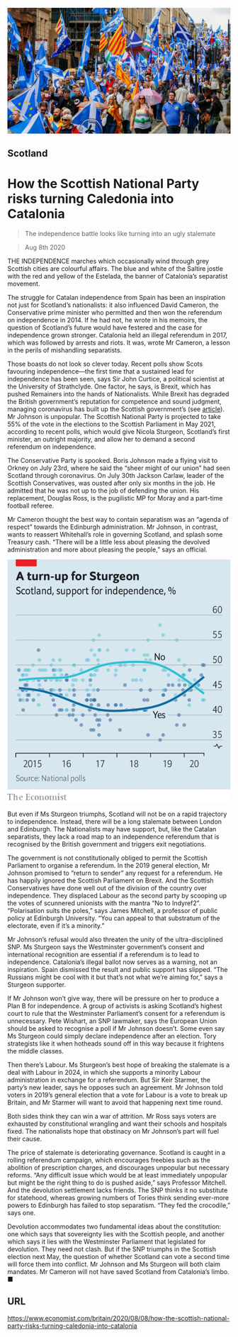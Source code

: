 ![](./images/20200808_BRP505.jpg)

## Scotland

# How the Scottish National Party risks turning Caledonia into Catalonia

> The independence battle looks like turning into an ugly stalemate

> Aug 8th 2020

THE INDEPENDENCE marches which occasionally wind through grey Scottish cities are colourful affairs. The blue and white of the Saltire jostle with the red and yellow of the Estelada, the banner of Catalonia’s separatist movement.

The struggle for Catalan independence from Spain has been an inspiration not just for Scotland’s nationalists: it also influenced David Cameron, the Conservative prime minister who permitted and then won the referendum on independence in 2014. If he had not, he wrote in his memoirs, the question of Scotland’s future would have festered and the case for independence grown stronger. Catalonia held an illegal referendum in 2017, which was followed by arrests and riots. It was, wrote Mr Cameron, a lesson in the perils of mishandling separatists.

Those boasts do not look so clever today. Recent polls show Scots favouring independence—the first time that a sustained lead for independence has been seen, says Sir John Curtice, a political scientist at the University of Strathclyde. One factor, he says, is Brexit, which has pushed Remainers into the hands of Nationalists. While Brexit has degraded the British government’s reputation for competence and sound judgment, managing coronavirus has built up the Scottish government’s (see [article](https://www.economist.com//britain/2020/08/08/how-coronavirus-strengthened-scottish-independence)). Mr Johnson is unpopular. The Scottish National Party is projected to take 55% of the vote in the elections to the Scottish Parliament in May 2021, according to recent polls, which would give Nicola Sturgeon, Scotland’s first minister, an outright majority, and allow her to demand a second referendum on independence.

The Conservative Party is spooked. Boris Johnson made a flying visit to Orkney on July 23rd, where he said the “sheer might of our union” had seen Scotland through coronavirus. On July 30th Jackson Carlaw, leader of the Scottish Conservatives, was ousted after only six months in the job. He admitted that he was not up to the job of defending the union. His replacement, Douglas Ross, is the pugilistic MP for Moray and a part-time football referee.

Mr Cameron thought the best way to contain separatism was an “agenda of respect” towards the Edinburgh administration. Mr Johnson, in contrast, wants to reassert Whitehall’s role in governing Scotland, and splash some Treasury cash. “There will be a little less about pleasing the devolved administration and more about pleasing the people,” says an official.



![](./images/20200808_BRC079.png)

But even if Ms Sturgeon triumphs, Scotland will not be on a rapid trajectory to independence. Instead, there will be a long stalemate between London and Edinburgh. The Nationalists may have support, but, like the Catalan separatists, they lack a road map to an independence referendum that is recognised by the British government and triggers exit negotiations.

The government is not constitutionally obliged to permit the Scottish Parliament to organise a referendum. In the 2019 general election, Mr Johnson promised to “return to sender” any request for a referendum. He has happily ignored the Scottish Parliament on Brexit. And the Scottish Conservatives have done well out of the division of the country over independence. They displaced Labour as the second party by scooping up the votes of scunnered unionists with the mantra “No to Indyref2”. “Polarisation suits the poles,” says James Mitchell, a professor of public policy at Edinburgh University. “You can appeal to that substratum of the electorate, even if it’s a minority.”

Mr Johnson’s refusal would also threaten the unity of the ultra-disciplined SNP. Ms Sturgeon says the Westminster government’s consent and international recognition are essential if a referendum is to lead to independence. Catalonia’s illegal ballot now serves as a warning, not an inspiration. Spain dismissed the result and public support has slipped. “The Russians might be cool with it but that’s not what we’re aiming for,” says a Sturgeon supporter.

If Mr Johnson won’t give way, there will be pressure on her to produce a Plan B for independence. A group of activists is asking Scotland’s highest court to rule that the Westminster Parliament’s consent for a referendum is unnecessary. Pete Wishart, an SNP lawmaker, says the European Union should be asked to recognise a poll if Mr Johnson doesn’t. Some even say Ms Sturgeon could simply declare independence after an election. Tory strategists like it when hotheads sound off in this way because it frightens the middle classes.

Then there’s Labour. Ms Sturgeon’s best hope of breaking the stalemate is a deal with Labour in 2024, in which she supports a minority Labour administration in exchange for a referendum. But Sir Keir Starmer, the party’s new leader, says he opposes such an agreement. Mr Johnson told voters in 2019’s general election that a vote for Labour is a vote to break up Britain, and Mr Starmer will want to avoid that happening next time round.

Both sides think they can win a war of attrition. Mr Ross says voters are exhausted by constitutional wrangling and want their schools and hospitals fixed. The nationalists hope that obstinacy on Mr Johnson’s part will fuel their cause.

The price of stalemate is deteriorating governance. Scotland is caught in a rolling referendum campaign, which encourages freebies such as the abolition of prescription charges, and discourages unpopular but necessary reforms. “Any difficult issue which would be at least immediately unpopular but might be the right thing to do is pushed aside,” says Professor Mitchell. And the devolution settlement lacks friends. The SNP thinks it no substitute for statehood, whereas growing numbers of Tories think sending ever-more powers to Edinburgh has failed to stop separatism. “They fed the crocodile,” says one.

Devolution accommodates two fundamental ideas about the constitution: one which says that sovereignty lies with the Scottish people, and another which says it lies with the Westminster Parliament that legislated for devolution. They need not clash. But if the SNP triumphs in the Scottish election next May, the question of whether Scotland can vote a second time will force them into conflict. Mr Johnson and Ms Sturgeon will both claim mandates. Mr Cameron will not have saved Scotland from Catalonia’s limbo. ■

## URL

https://www.economist.com/britain/2020/08/08/how-the-scottish-national-party-risks-turning-caledonia-into-catalonia
